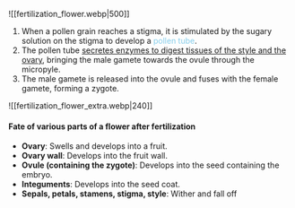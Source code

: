 ![[fertilization_flower.webp|500]]

1. When a pollen grain reaches a stigma, it is stimulated by the sugary solution on the stigma to develop a <span style="color: skyblue">pollen tube</span>.
2. The pollen tube <u>secretes enzymes to digest tissues of the style and the ovary</u>, bringing the male gamete towards the ovule through the micropyle.
3. The male gamete is released into the ovule and fuses with the female gamete, forming a zygote.

![[fertilization_flower_extra.webp|240]]

#### Fate of various parts of a flower after fertilization
- **Ovary**: Swells and develops into a fruit.
- **Ovary wall**: Develops into the fruit wall.
- **Ovule (containing the zygote)**: Develops into the seed containing the embryo.
- **Integuments**: Develops into the seed coat.
- **Sepals, petals, stamens, stigma, style**: Wither and fall off

